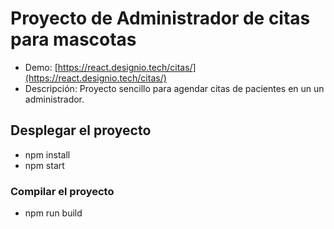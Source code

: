 # Proyecto de Administrador de citas para mascotas

- Demo: [https://react.designio.tech/citas/](https://react.designio.tech/citas/)
- Descripción: Proyecto sencillo para agendar citas de pacientes en un un administrador.

## Desplegar el proyecto

- npm install
- npm start

### Compilar el proyecto

- npm run build
